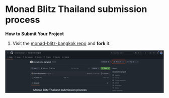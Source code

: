 # Monad Blitz Thailand submission process

**How to Submit Your Project**

1. Visit the [monad-blitz-bangkok repo](https://github.com/monad-developers/monad-blitz-bangkok) and **fork** it.

![fork repo](https://raw.githubusercontent.com/addicola/monad-blitz-bangkok/refs/heads/main/images/fork-repository.png)
